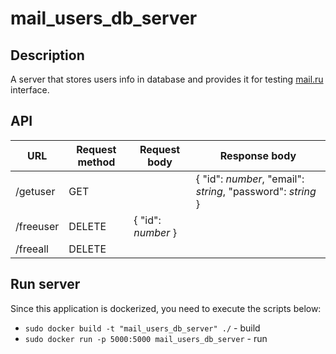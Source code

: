 # mail_users_db_server

## Description
A server that stores users info in database and provides it for testing [mail.ru]("https://mail.ru/") interface.

## API

| URL | Request method | Request body | Response body |
| --- | --- | --- | --- |
| /getuser | GET |  | {  "id": *number*,  "email": *string*,  "password": *string*  } |
| /freeuser | DELETE | { "id": *number* } |  |
| /freeall | DELETE |  |  |

## Run server
Since this application is dockerized, you need to execute the scripts below:
 - `sudo docker build -t "mail_users_db_server" ./` - build
 - `sudo docker run -p 5000:5000 mail_users_db_server` - run
